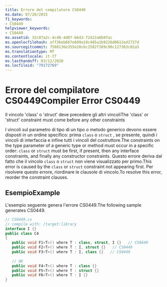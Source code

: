 ```yaml
---
title: Errore del compilatore CS0449
ms.date: 07/20/2015
f1_keywords:
- CS0449
helpviewer_keywords:
- CS0449
ms.assetid: 32c07a2c-4c48-4d07-b643-72422a6b9fac
ms.openlocfilehash: aff36eb667e699a10c485a1b9226d0612ed2727d
ms.sourcegitcommit: 7588136e355e10cbc2582f389c90c127363c02a5
ms.translationtype: MT
ms.contentlocale: it-IT
ms.lasthandoff: 03/12/2020
ms.locfileid: "79172769"
---
```

# <a name="compiler-error-cs0449"></a><span data-ttu-id="64ebb-102">Errore del compilatore CS0449</span><span class="sxs-lookup"><span data-stu-id="64ebb-102">Compiler Error CS0449</span></span>
<span data-ttu-id="64ebb-103">Il vincolo 'class' o 'struct' deve precedere gli altri vincoli</span><span class="sxs-lookup"><span data-stu-id="64ebb-103">The 'class' or 'struct' constraint must come before any other constraints</span></span>  
  
 <span data-ttu-id="64ebb-104">I vincoli sul parametro di tipo di un tipo o metodo generico devono essere disposti in un ordine specifico: prima `class` o `struct` , se presente, quindi i vincoli di interfaccia e infine tutti i vincoli del costruttore.</span><span class="sxs-lookup"><span data-stu-id="64ebb-104">The constraints on the type parameter of a generic type or method must occur in a specific order: `class` or `struct` must be first, if present, then any interface constraints, and finally any constructor constraints.</span></span> <span data-ttu-id="64ebb-105">Questo errore deriva dal fatto che il vincolo `class` o `struct` non viene visualizzato per primo.</span><span class="sxs-lookup"><span data-stu-id="64ebb-105">This error is caused by the `class` or `struct` constraint not appearing first.</span></span> <span data-ttu-id="64ebb-106">Per risolvere questo errore, riordinare le clausole di vincolo.</span><span class="sxs-lookup"><span data-stu-id="64ebb-106">To resolve this error, reorder the constraint clauses.</span></span>  
  
## <a name="example"></a><span data-ttu-id="64ebb-107">Esempio</span><span class="sxs-lookup"><span data-stu-id="64ebb-107">Example</span></span>  
 <span data-ttu-id="64ebb-108">L'esempio seguente genera l'errore CS0449.</span><span class="sxs-lookup"><span data-stu-id="64ebb-108">The following sample generates CS0449.</span></span>  
  
```csharp  
// CS0449.cs  
// compile with: /target:library  
interface I {}  
public class C4
{  
   public void F1<T>() where T : class, struct, I {}   // CS0449  
   public void F2<T>() where T : I, struct {}   // CS0449  
   public void F3<T>() where T : I, class {}   // CS0449  
  
   // OK  
   public void F4<T>() where T : class {}  
   public void F5<T>() where T : struct {}  
   public void F6<T>() where T : I {}  
}  
```
